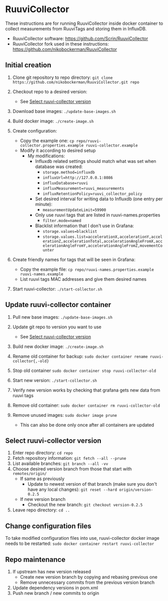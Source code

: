 # RuuviCollector

These instructions are for running RuuviCollector inside docker container to
collect measurements from RuuviTags and storing them in InfluxDB.

- RuuviCollector software: <https://github.com/Scrin/RuuviCollector>
- RuuviCollector fork used in these instructions:
  <https://github.com/nikobockerman/RuuviCollector>

## Initial creation

1. Clone git repository to repo directory:
   `git clone https://github.com/nikobockerman/RuuviCollector.git repo`
2. Checkout repo to a desired version:
    - See [Select ruuvi-collector version](#select-ruuvi-collector-version)
3. Download base images: `./update-base-images.sh`
4. Build docker image: `./create-image.sh`
5. Create configuration:
    - Copy the example one:
      `cp repo/ruuvi-collector.properties.example ruuvi-collector.example`
    - Modify it according to desired setup
        - My modifications:
            - Influxdb related settings should match what was set when database
              was created:
                - `storage.method=influxdb`
                - `influxUrl=http://127.0.0.1:8086`
                - `influxDatabase=ruuvi`
                - `influxMeasurement=ruuvi_measurements`
                - `influxRetentionPolicy=ruuvi_collector_policy`
            - Set desired interval for writing data to Influxdb (one entry per
              minute):
                - `measurementUpdateLimit=59900`
            - Only use ruuvi tags that are listed in ruuvi-names.properties
                - `filter.mode=named`
            - Blacklist information that I don't use in Grafana:
                - `storage.values=blacklist`
                -
                  `storage.values.list=accelerationX,accelerationY,accelerationZ,accelerationTotal,accelerationAngleFromX,accelerationAngleFromY,accelerationAngleFromZ,movementCounter`

6. Create friendly names for tags that will be seen in Grafana:
    - Copy the example file:
      `cp repo/ruuvi-names.properties.example ruuvi-names.example`
    - List ruuvi tags MAC addresses and give them desired names
7. Start ruuvi-collector: `./start-collector.sh`

## Update ruuvi-collector container

1. Pull new base images: `./update-base-images.sh`
2. Update git repo to version you want to use
    - See [Select ruuvi-collector version](#select-ruuvi-collector-version)
3. Build new docker image: `./create-image.sh`
4. Rename old container for backup:
   `sudo docker container rename ruuvi-collector{,-old}`
5. Stop old container `sudo docker container stop ruuvi-collector-old`
6. Start new version: `./start-collector.sh`

7. Verify new version works by checking that grafana gets new data from ruuvi
   tags

8. Remove old container: `sudo docker container rm ruuvi-collector-old`
9. Remove unused images: `sudo docker image prune`
    - This can also be done only once after all containers are updated

## Select ruuvi-collector version

1. Enter repo directory: `cd repo`
2. Fetch repository information: `git fetch --all --prune`
3. List available branches: `git branch --all -vv`
4. Choose desired version branch from those that start with `remotes/origin/`
    - If same as previously
        - Update to newest version of that branch (make sure you don't have any
          local changes): `git reset --hard origin/version-0.2.5`
    - If new version branch
        - Checkout the new branch: `git checkout version-0.2.5`
5. Leave repo directory: `cd ..`

## Change configuration files

To take modified configuration files into use, ruuvi-collector docker image
needs to be restarted: `sudo docker container restart ruuvi-collector`

## Repo maintenance

1. If upstream has new version released
    - Create new version branch by copying and rebasing previous one
    - Remove unnecessary commits from the previous version branch
2. Update dependency versions in pom.xml
3. Push new branch / new commits to origin
